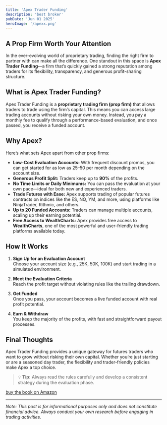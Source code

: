 ```yaml
---
title: 'Apex Trader Funding'
description: 'best broker'
pubDate: 'Jun 01 2025'
heroImage: '/apexx.png'
---
```


## A Prop Firm Worth Your Attention

In the ever-evolving world of proprietary trading, finding the right firm to partner with can make all the difference. One standout in this space is **Apex Trader Funding**—a firm that’s quickly gained a strong reputation among traders for its flexibility, transparency, and generous profit-sharing structure.

## What is Apex Trader Funding?

Apex Trader Funding is a **proprietary trading firm (prop firm)** that allows traders to trade using the firm’s capital. This means you can access large trading accounts without risking your own money. Instead, you pay a monthly fee to qualify through a performance-based evaluation, and once passed, you receive a funded account.

## Why Apex?

Here’s what sets Apex apart from other prop firms:

- **Low-Cost Evaluation Accounts:** With frequent discount promos, you can get started for as low as $25–$50 per month depending on the account size.
- **Generous Profit Split:** Traders keep up to **90%** of the profits.
- **No Time Limits or Daily Minimums:** You can pass the evaluation at your own pace—ideal for both new and experienced traders.
- **Trade Futures with Ease:** Apex supports trading of popular futures contracts on indices like the ES, NQ, YM, and more, using platforms like NinjaTrader, Rithmic, and others.
- **Up to 20 Funded Accounts:** Traders can manage multiple accounts, scaling up their earning potential.
- **Free Access to WealthCharts:** Apex provides free access to **WealthCharts**, one of the most powerful and user-friendly trading platforms available today.

## How It Works

1. **Sign Up for an Evaluation Account**  
   Choose your account size (e.g., 25K, 50K, 100K) and start trading in a simulated environment.

2. **Meet the Evaluation Criteria**  
   Reach the profit target without violating rules like the trailing drawdown.

3. **Get Funded**  
   Once you pass, your account becomes a live funded account with real profit potential.

4. **Earn & Withdraw**  
   You keep the majority of the profits, with fast and straightforward payout processes.

## Final Thoughts

Apex Trader Funding provides a unique gateway for futures traders who want to grow without risking their own capital. Whether you’re just starting or are a seasoned day trader, the flexibility and trader-friendly policies make Apex a top choice.

> 💡 **Tip:** Always read the rules carefully and develop a consistent strategy during the evaluation phase.

[buy the book on Amazon](https://amzn.to/3ZkSxjI)

---

*Note: This post is for informational purposes only and does not constitute financial advice. Always conduct your own research before engaging in trading activities.*
